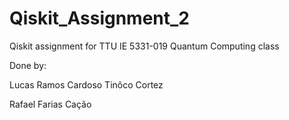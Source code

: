 # Qiskit_Assignment_2

Qiskit assignment for TTU IE 5331-019 Quantum Computing class

Done by:

Lucas Ramos Cardoso Tinôco Cortez

Rafael Farias Cação
